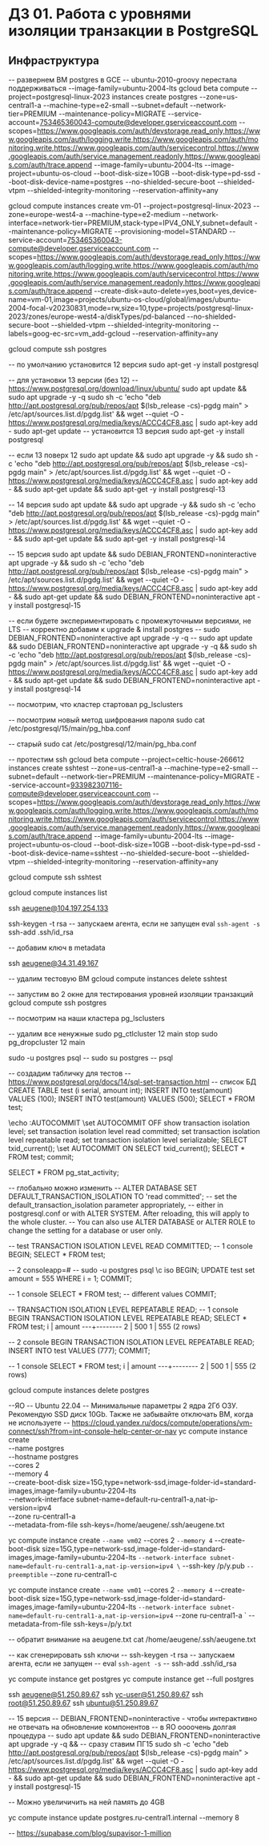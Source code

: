 # ДЗ 01. Работа с уровнями изоляции транзакции в PostgreSQL

## Инфраструктура 

-- развернем ВМ postgres в GCE
-- ubuntu-2010-groovy перестала поддерживаться
--image-family=ubuntu-2004-lts
gcloud beta compute --project=postgresql-linux-2023 instances create postgres --zone=us-central1-a --machine-type=e2-small --subnet=default --network-tier=PREMIUM --maintenance-policy=MIGRATE --service-account=753465360043-compute@developer.gserviceaccount.com --scopes=https://www.googleapis.com/auth/devstorage.read_only,https://www.googleapis.com/auth/logging.write,https://www.googleapis.com/auth/monitoring.write,https://www.googleapis.com/auth/servicecontrol,https://www.googleapis.com/auth/service.management.readonly,https://www.googleapis.com/auth/trace.append --image-family=ubuntu-2004-lts --image-project=ubuntu-os-cloud --boot-disk-size=10GB --boot-disk-type=pd-ssd --boot-disk-device-name=postgres --no-shielded-secure-boot --shielded-vtpm --shielded-integrity-monitoring --reservation-affinity=any
 
gcloud compute instances create vm-01 --project=postgresql-linux-2023 --zone=europe-west4-a --machine-type=e2-medium --network-interface=network-tier=PREMIUM,stack-type=IPV4_ONLY,subnet=default --maintenance-policy=MIGRATE --provisioning-model=STANDARD --service-account=753465360043-compute@developer.gserviceaccount.com --scopes=https://www.googleapis.com/auth/devstorage.read_only,https://www.googleapis.com/auth/logging.write,https://www.googleapis.com/auth/monitoring.write,https://www.googleapis.com/auth/servicecontrol,https://www.googleapis.com/auth/service.management.readonly,https://www.googleapis.com/auth/trace.append --create-disk=auto-delete=yes,boot=yes,device-name=vm-01,image=projects/ubuntu-os-cloud/global/images/ubuntu-2004-focal-v20230831,mode=rw,size=10,type=projects/postgresql-linux-2023/zones/europe-west4-a/diskTypes/pd-balanced --no-shielded-secure-boot --shielded-vtpm --shielded-integrity-monitoring --labels=goog-ec-src=vm_add-gcloud --reservation-affinity=any

gcloud compute ssh postgres

-- по умолчанию установится 12 версия
sudo apt-get -y install postgresql

-- для установки 13 версии (без 12)
-- https://www.postgresql.org/download/linux/ubuntu/
sudo apt update && sudo apt upgrade -y -q
sudo sh -c 'echo "deb http://apt.postgresql.org/pub/repos/apt $(lsb_release -cs)-pgdg main" > /etc/apt/sources.list.d/pgdg.list' && wget --quiet -O - https://www.postgresql.org/media/keys/ACCC4CF8.asc | sudo apt-key add -
sudo apt-get update
-- установится 13 версия
sudo apt-get -y install postgresql

-- если 13 поверх 12
sudo apt update && sudo apt upgrade -y && sudo sh -c 'echo "deb http://apt.postgresql.org/pub/repos/apt $(lsb_release -cs)-pgdg main" > /etc/apt/sources.list.d/pgdg.list' && wget --quiet -O - https://www.postgresql.org/media/keys/ACCC4CF8.asc | sudo apt-key add - && sudo apt-get update && sudo apt-get -y install postgresql-13

-- 14 версия
sudo apt update && sudo apt upgrade -y && sudo sh -c 'echo "deb http://apt.postgresql.org/pub/repos/apt $(lsb_release -cs)-pgdg main" > /etc/apt/sources.list.d/pgdg.list' && wget --quiet -O - https://www.postgresql.org/media/keys/ACCC4CF8.asc | sudo apt-key add - && sudo apt-get update && sudo apt-get -y install postgresql-14

-- 15 версия
sudo apt update && sudo DEBIAN_FRONTEND=noninteractive apt upgrade -y && sudo sh -c 'echo "deb http://apt.postgresql.org/pub/repos/apt $(lsb_release -cs)-pgdg main" > /etc/apt/sources.list.d/pgdg.list' && wget --quiet -O - https://www.postgresql.org/media/keys/ACCC4CF8.asc | sudo apt-key add - && sudo apt-get update && sudo DEBIAN_FRONTEND=noninteractive apt -y install postgresql-15


-- если будете экспериментировать с промежуточными версиями, не LTS
-- корректно добавим к upgrade & install postgres
-- sudo DEBIAN_FRONTEND=noninteractive apt upgrade -y -q
-- sudo apt update && sudo DEBIAN_FRONTEND=noninteractive apt upgrade -y -q && sudo sh -c 'echo "deb http://apt.postgresql.org/pub/repos/apt $(lsb_release -cs)-pgdg main" > /etc/apt/sources.list.d/pgdg.list' && wget --quiet -O - https://www.postgresql.org/media/keys/ACCC4CF8.asc | sudo apt-key add - && sudo apt-get update && sudo DEBIAN_FRONTEND=noninteractive apt -y install postgresql-14

-- посмотрим, что кластер стартовал
pg_lsclusters

-- посмотрим новый метод шифрования пароля
sudo cat /etc/postgresql/15/main/pg_hba.conf

-- старый
sudo cat /etc/postgresql/12/main/pg_hba.conf


-- протестим ssh 
gcloud beta compute --project=celtic-house-266612 instances create sshtest --zone=us-central1-a --machine-type=e2-small --subnet=default --network-tier=PREMIUM --maintenance-policy=MIGRATE --service-account=933982307116-compute@developer.gserviceaccount.com --scopes=https://www.googleapis.com/auth/devstorage.read_only,https://www.googleapis.com/auth/logging.write,https://www.googleapis.com/auth/monitoring.write,https://www.googleapis.com/auth/servicecontrol,https://www.googleapis.com/auth/service.management.readonly,https://www.googleapis.com/auth/trace.append --image-family=ubuntu-2004-lts --image-project=ubuntu-os-cloud --boot-disk-size=10GB --boot-disk-type=pd-ssd --boot-disk-device-name=sshtest --no-shielded-secure-boot --shielded-vtpm --shielded-integrity-monitoring --reservation-affinity=any

gcloud compute ssh sshtest

gcloud compute instances list

ssh aeugene@104.197.254.133

ssh-keygen -t rsa
-- запускаем агента, если не запущен
eval `ssh-agent -s`
ssh-add .ssh/id_rsa

-- добавим ключ в metadata

ssh aeugene@34.31.49.167

-- удалим тестовую ВМ
gcloud compute instances delete sshtest


-- запустим во 2 окне для тестирования уровней изоляции транзакций
gcloud compute ssh postgres

-- посмотрим на наши кластера
pg_lsclusters

-- удалим все ненужные
sudo pg_ctlcluster 12 main stop
sudo pg_dropcluster 12 main

sudo -u postgres psql
-- sudo su postgres
-- psql


-- создадим табличку для тестов
-- https://www.postgresql.org/docs/14/sql-set-transaction.html
-- список БД
CREATE TABLE test (i serial, amount int);
INSERT INTO test(amount) VALUES (100);
INSERT INTO test(amount) VALUES (500);
SELECT * FROM test;

\echo :AUTOCOMMIT
\set AUTOCOMMIT OFF
show transaction isolation level;
set transaction isolation level read committed;
set transaction isolation level repeatable read;
set transaction isolation level serializable;
SELECT txid_current();
\set AUTOCOMMIT ON
SELECT txid_current();
SELECT * FROM test;
commit;

SELECT * FROM pg_stat_activity;

-- глобально можно изменить
-- ALTER DATABASE <db name> SET DEFAULT_TRANSACTION_ISOLATION TO 'read committed';
-- set the default_transaction_isolation parameter appropriately, 
-- either in postgresql.conf or with ALTER SYSTEM. After reloading, this will apply to the whole cluster.
-- You can also use ALTER DATABASE or ALTER ROLE to change the setting for a database or user only.


-- test TRANSACTION ISOLATION LEVEL READ COMMITTED;
-- 1 console
BEGIN;
SELECT * FROM test;

-- 2 consoleapp=# 
-- sudo -u postgres psql
\c iso
BEGIN;
UPDATE test set amount = 555 WHERE i = 1;
COMMIT;

-- 1 console
SELECT * FROM test; -- different values
COMMIT;


-- TRANSACTION ISOLATION LEVEL REPEATABLE READ;
-- 1 console
BEGIN TRANSACTION ISOLATION LEVEL REPEATABLE READ;
SELECT * FROM test;
 i | amount
---+--------
 2 |    500
 1 |    555
(2 rows)

-- 2 console
BEGIN TRANSACTION ISOLATION LEVEL REPEATABLE READ;
INSERT INTO test VALUES (777);
COMMIT;

-- 1 console
SELECT * FROM test;
 i | amount
---+--------
 2 |    500
 1 |    555
(2 rows)


gcloud compute instances delete postgres

--ЯО
-- Ubuntu 22.04
-- Минимальные параметры 2 ядра 2Гб ОЗУ. Рекомендую SSD диск 10Gb. Также не забывайте отключать ВМ, когда не используете
-- https://cloud.yandex.ru/docs/compute/operations/vm-connect/ssh?from=int-console-help-center-or-nav
yc compute instance create \
  --name postgres \
  --hostname postgres \
  --cores 2 \
  --memory 4 \
  --create-boot-disk size=15G,type=network-ssd,image-folder-id=standard-images,image-family=ubuntu-2204-lts \
  --network-interface subnet-name=default-ru-central1-a,nat-ip-version=ipv4 \
  --zone ru-central1-a \
  --metadata-from-file ssh-keys=/home/aeugene/.ssh/aeugene.txt

yc compute instance create `
  --name vm02 `
  --cores 2 `
  --memory 4 `
  --create-boot-disk size=15G,type=network-ssd,image-folder-id=standard-images,image-family=ubuntu-2204-lts `
  --network-interface subnet-name=default-ru-central1-a,nat-ip-version=ipv4 \ `
  --ssh-key /p/y.pub `
  --preemptible `
  --zone ru-central1-c 
  
yc compute instance create `
  --name vm01 `
  --cores 2 `
  --memory 4 `
  --create-boot-disk size=15G,type=network-ssd,image-folder-id=standard-images,image-family=ubuntu-2204-lts `
  --network-interface subnet-name=default-ru-central1-a,nat-ip-version=ipv4 `
  --zone ru-central1-a `
  --metadata-from-file ssh-keys=/p/y.txt


-- обратит внимание на aeugene.txt
cat /home/aeugene/.ssh/aeugene.txt

-- как сгенерировать ssh ключи
-- ssh-keygen -t rsa
-- запускаем агента, если не запущен
-- eval `ssh-agent -s`
-- ssh-add .ssh/id_rsa


yc compute instance get postgres
yc compute instance get --full postgres


ssh aeugene@51.250.89.67
ssh yc-user@51.250.89.67
ssh root@51.250.89.67
ssh ubuntu@51.250.89.67



-- 15 версия
-- DEBIAN_FRONTEND=noninteractive - чтобы интерактивно не отвечать на обновление компонентов
-- в ЯО оооочень долгая процедура
-- sudo apt update && sudo DEBIAN_FRONTEND=noninteractive apt upgrade -y -q && 
-- сразу ставим ПГ15
sudo sh -c 'echo "deb http://apt.postgresql.org/pub/repos/apt $(lsb_release -cs)-pgdg main" > /etc/apt/sources.list.d/pgdg.list' && wget --quiet -O - https://www.postgresql.org/media/keys/ACCC4CF8.asc | sudo apt-key add - && sudo apt-get update && sudo DEBIAN_FRONTEND=noninteractive apt -y install postgresql-15

-- Можно увеличичить на ней память до 4GB

yc compute instance update postgres.ru-central1.internal --memory 8


-- https://supabase.com/blog/supavisor-1-million

